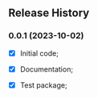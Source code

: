 ## Release History



### 0.0.1 (2023-10-02)
 - [x] Initial code;
 - [x] Documentation;
 - [x] Test package;


